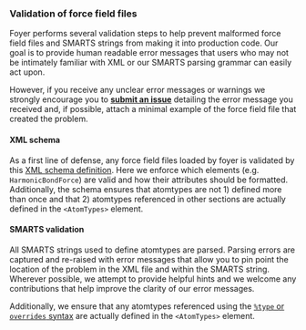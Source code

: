 ### Validation of force field files

Foyer performs several validation steps to help prevent malformed force field
files and SMARTS strings from making it into production code. Our goal is to 
provide human readable error messages that users who may not be intimately 
familiar with XML or our SMARTS parsing grammar can easily act upon. 

However, if you receive any unclear error messages or warnings we strongly
encourage you to 
__[submit an issue](https://github.com/mosdef-hub/foyer/issues/new)__ 
detailing the error message you received and, if possible, attach a minimal 
example of the force field file that created the problem.
 
#### XML schema 

As a first line of defense, any force field files loaded by foyer is validated
by this [XML schema definition](../foyer/forcefields/ff.xsd). Here we enforce
which elements (e.g. `HarmonicBondForce`) are valid and how their attributes
should be formatted. Additionally, the schema ensures that atomtypes are not 1)
defined more than once and that 2) atomtypes referenced in other sections
are actually defined in the `<AtomTypes>` element. 

#### SMARTS validation
All SMARTS strings used to define atomtypes are parsed. Parsing errors are
captured and re-raised with error messages that allow you to pin point the
location of the problem in the XML file and within the SMARTS string. Wherever
possible, we attempt to provide helpful hints and we welcome any contributions
that help improve the clarity of our error messages.

Additionally, we ensure that any atomtypes referenced using the 
[`%type` or `overrides` syntax](smarts.md) are actually defined in the 
`<AtomTypes>` element.
